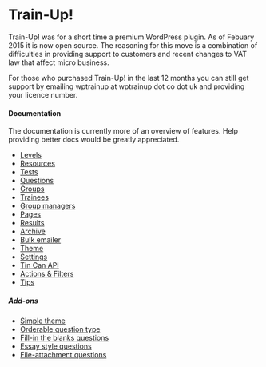 Train-Up!
=========

Train-Up! was for a short time a premium WordPress plugin. As of Febuary 2015 it is now open source. The reasoning for this move is a combination of difficulties in providing support to customers and recent changes to VAT law that affect micro business.

For those who purchased Train-Up! in the last 12 months you can still get support by emailing wptrainup at wptrainup dot co dot uk and providing your licence number.

#### Documentation

The documentation is currently more of an overview of features. Help providing better docs would be greatly appreciated.

* [Levels](levels.md)
* [Resources](resources.md)
* [Tests](tests.md)
* [Questions](questions.md)
* [Groups](groups.md)
* [Trainees](trainees.md)
* [Group managers](group_managers.md)
* [Pages](pages.md)
* [Results](results.md)
* [Archive](archive.md)
* [Bulk emailer](bulk_emailer.md)
* [Theme](theme.md)
* [Settings](settings.md)
* [Tin Can API](tin_can.md)
* [Actions & Filters](actions_and_filters.md)
* [Tips](tips.md)

##### Add-ons

* [Simple theme](https://github.com/amk221/train-up.simple_theme)
* [Orderable question type](https://github.com/amk221/train-up.orderable_questions)
* [Fill-in the blanks questions](https://github.com/amk221/train-up.fill_in_the_blanks_questions)
* [Essay style questions](https://github.com/amk221/train-up.essay_questions)
* [File-attachment questions](https://github.com/amk221/train-up.file_attachment_questions)